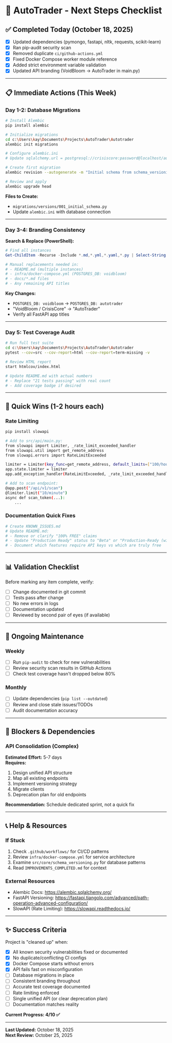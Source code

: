# 🚀 AutoTrader - Next Steps Checklist

## ✅ Completed Today (October 18, 2025)

- [x] Updated dependencies (pymongo, fastapi, nltk, requests, scikit-learn)
- [x] Ran pip-audit security scan
- [x] Removed duplicate `ci/github-actions.yml`
- [x] Fixed Docker Compose worker module reference
- [x] Added strict environment variable validation
- [x] Updated API branding (VoidBloom → AutoTrader in main.py)

---

## 📋 Immediate Actions (This Week)

### Day 1-2: Database Migrations
```bash
# Install Alembic
pip install alembic

# Initialize migrations
cd c:\Users\kay\Documents\Projects\AutoTrader\Autotrader
alembic init migrations

# Configure alembic.ini
# Update sqlalchemy.url = postgresql://crisiscore:password@localhost/autotrader

# Create first migration
alembic revision --autogenerate -m "Initial schema from schema_versioning"

# Review and apply
alembic upgrade head
```

**Files to Create:**
- `migrations/versions/001_initial_schema.py`
- Update `alembic.ini` with database connection

---

### Day 3-4: Branding Consistency

**Search & Replace (PowerShell):**
```powershell
# Find all instances
Get-ChildItem -Recurse -Include *.md,*.yml,*.yaml,*.py | Select-String "VoidBloom" -List

# Manual replacements needed in:
# - README.md (multiple instances)
# - infra/docker-compose.yml (POSTGRES_DB: voidbloom)
# - docs/*.md files
# - Any remaining API titles
```

**Key Changes:**
- `POSTGRES_DB: voidbloom` → `POSTGRES_DB: autotrader`
- "VoidBloom / CrisisCore" → "AutoTrader"
- Verify all FastAPI app titles

---

### Day 5: Test Coverage Audit

```bash
# Run full test suite
cd c:\Users\kay\Documents\Projects\AutoTrader\Autotrader
pytest --cov=src --cov-report=html --cov-report=term-missing -v

# Review HTML report
start htmlcov/index.html

# Update README.md with actual numbers
# - Replace "21 tests passing" with real count
# - Add coverage badge if desired
```

---

## 🔧 Quick Wins (1-2 hours each)

### Rate Limiting
```bash
pip install slowapi

# Add to src/api/main.py:
from slowapi import Limiter, _rate_limit_exceeded_handler
from slowapi.util import get_remote_address
from slowapi.errors import RateLimitExceeded

limiter = Limiter(key_func=get_remote_address, default_limits=["100/hour"])
app.state.limiter = limiter
app.add_exception_handler(RateLimitExceeded, _rate_limit_exceeded_handler)

# Add to scan endpoint:
@app.post("/api/v1/scan")
@limiter.limit("10/minute")
async def scan_token(...):
    ...
```

### Documentation Quick Fixes
```bash
# Create KNOWN_ISSUES.md
# Update README.md:
# - Remove or clarify "100% FREE" claims
# - Update "Production Ready" status to "Beta" or "Production-Ready (with limitations)"
# - Document which features require API keys vs which are truly free
```

---

## 📊 Validation Checklist

Before marking any item complete, verify:

- [ ] Change documented in git commit
- [ ] Tests pass after change
- [ ] No new errors in logs
- [ ] Documentation updated
- [ ] Reviewed by second pair of eyes (if available)

---

## 🔄 Ongoing Maintenance

### Weekly
- [ ] Run `pip-audit` to check for new vulnerabilities
- [ ] Review security scan results in GitHub Actions
- [ ] Check test coverage hasn't dropped below 80%

### Monthly
- [ ] Update dependencies (`pip list --outdated`)
- [ ] Review and close stale issues/TODOs
- [ ] Audit documentation accuracy

---

## 🚨 Blockers & Dependencies

### API Consolidation (Complex)
**Estimated Effort:** 5-7 days  
**Requires:**
1. Design unified API structure
2. Map all existing endpoints
3. Implement versioning strategy
4. Migrate clients
5. Deprecation plan for old endpoints

**Recommendation:** Schedule dedicated sprint, not a quick fix

---

## 📞 Help & Resources

### If Stuck
1. Check `.github/workflows/` for CI/CD patterns
2. Review `infra/docker-compose.yml` for service architecture
3. Examine `src/core/schema_versioning.py` for database patterns
4. Read `IMPROVEMENTS_COMPLETED.md` for context

### External Resources
- Alembic Docs: https://alembic.sqlalchemy.org/
- FastAPI Versioning: https://fastapi.tiangolo.com/advanced/path-operation-advanced-configuration/
- SlowAPI (Rate Limiting): https://slowapi.readthedocs.io/

---

## ✨ Success Criteria

Project is "cleaned up" when:
- [x] All known security vulnerabilities fixed or documented
- [x] No duplicate/conflicting CI configs
- [x] Docker Compose starts without errors
- [x] API fails fast on misconfiguration
- [ ] Database migrations in place
- [ ] Consistent branding throughout
- [ ] Accurate test coverage documented
- [ ] Rate limiting enforced
- [ ] Single unified API (or clear deprecation plan)
- [ ] Documentation matches reality

**Current Progress: 4/10 ✅**

---

**Last Updated:** October 18, 2025  
**Next Review:** October 25, 2025
